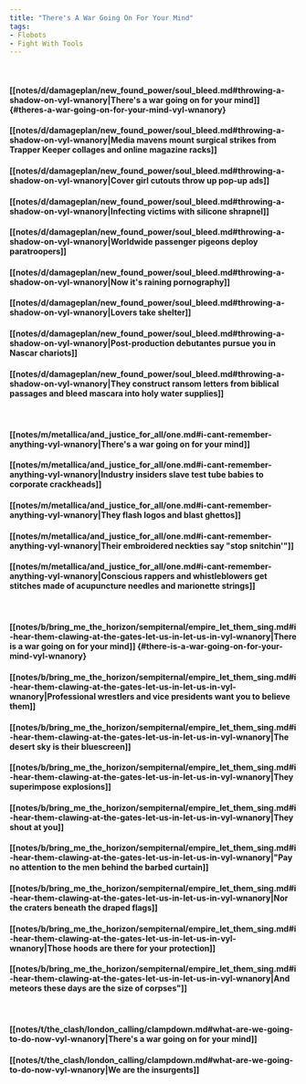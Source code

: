 ```yaml
---
title: "There's A War Going On For Your Mind"
tags:
- Flobots
- Fight With Tools
---
```

&nbsp;
#### [[notes/d/damageplan/new_found_power/soul_bleed.md#throwing-a-shadow-on-vyl-wnanory|There's a war going on for your mind]] {#theres-a-war-going-on-for-your-mind-vyl-wnanory}
#### [[notes/d/damageplan/new_found_power/soul_bleed.md#throwing-a-shadow-on-vyl-wnanory|Media mavens mount surgical strikes from Trapper Keeper collages and online magazine racks]]
#### [[notes/d/damageplan/new_found_power/soul_bleed.md#throwing-a-shadow-on-vyl-wnanory|Cover girl cutouts throw up pop-up ads]]
#### [[notes/d/damageplan/new_found_power/soul_bleed.md#throwing-a-shadow-on-vyl-wnanory|Infecting victims with silicone shrapnel]]
#### [[notes/d/damageplan/new_found_power/soul_bleed.md#throwing-a-shadow-on-vyl-wnanory|Worldwide passenger pigeons deploy paratroopers]]
#### [[notes/d/damageplan/new_found_power/soul_bleed.md#throwing-a-shadow-on-vyl-wnanory|Now it's raining pornography]]
#### [[notes/d/damageplan/new_found_power/soul_bleed.md#throwing-a-shadow-on-vyl-wnanory|Lovers take shelter]]
#### [[notes/d/damageplan/new_found_power/soul_bleed.md#throwing-a-shadow-on-vyl-wnanory|Post-production debutantes pursue you in Nascar chariots]]
#### [[notes/d/damageplan/new_found_power/soul_bleed.md#throwing-a-shadow-on-vyl-wnanory|They construct ransom letters from biblical passages and bleed mascara into holy water supplies]]
&nbsp;
#### [[notes/m/metallica/and_justice_for_all/one.md#i-cant-remember-anything-vyl-wnanory|There's a war going on for your mind]]
#### [[notes/m/metallica/and_justice_for_all/one.md#i-cant-remember-anything-vyl-wnanory|Industry insiders slave test tube babies to corporate crackheads]]
#### [[notes/m/metallica/and_justice_for_all/one.md#i-cant-remember-anything-vyl-wnanory|They flash logos and blast ghettos]]
#### [[notes/m/metallica/and_justice_for_all/one.md#i-cant-remember-anything-vyl-wnanory|Their embroidered neckties say "stop snitchin'"]]
#### [[notes/m/metallica/and_justice_for_all/one.md#i-cant-remember-anything-vyl-wnanory|Conscious rappers and whistleblowers get stitches made of acupuncture needles and marionette strings]]
&nbsp;
#### [[notes/b/bring_me_the_horizon/sempiternal/empire_let_them_sing.md#i-hear-them-clawing-at-the-gates-let-us-in-let-us-in-vyl-wnanory|There is a war going on for your mind]] {#there-is-a-war-going-on-for-your-mind-vyl-wnanory}
#### [[notes/b/bring_me_the_horizon/sempiternal/empire_let_them_sing.md#i-hear-them-clawing-at-the-gates-let-us-in-let-us-in-vyl-wnanory|Professional wrestlers and vice presidents want you to believe them]]
#### [[notes/b/bring_me_the_horizon/sempiternal/empire_let_them_sing.md#i-hear-them-clawing-at-the-gates-let-us-in-let-us-in-vyl-wnanory|The desert sky is their bluescreen]]
#### [[notes/b/bring_me_the_horizon/sempiternal/empire_let_them_sing.md#i-hear-them-clawing-at-the-gates-let-us-in-let-us-in-vyl-wnanory|They superimpose explosions]]
#### [[notes/b/bring_me_the_horizon/sempiternal/empire_let_them_sing.md#i-hear-them-clawing-at-the-gates-let-us-in-let-us-in-vyl-wnanory|They shout at you]]
#### [[notes/b/bring_me_the_horizon/sempiternal/empire_let_them_sing.md#i-hear-them-clawing-at-the-gates-let-us-in-let-us-in-vyl-wnanory|"Pay no attention to the men behind the barbed curtain]]
#### [[notes/b/bring_me_the_horizon/sempiternal/empire_let_them_sing.md#i-hear-them-clawing-at-the-gates-let-us-in-let-us-in-vyl-wnanory|Nor the craters beneath the draped flags]]
#### [[notes/b/bring_me_the_horizon/sempiternal/empire_let_them_sing.md#i-hear-them-clawing-at-the-gates-let-us-in-let-us-in-vyl-wnanory|Those hoods are there for your protection]]
#### [[notes/b/bring_me_the_horizon/sempiternal/empire_let_them_sing.md#i-hear-them-clawing-at-the-gates-let-us-in-let-us-in-vyl-wnanory|And meteors these days are the size of corpses"]]
&nbsp;
#### [[notes/t/the_clash/london_calling/clampdown.md#what-are-we-going-to-do-now-vyl-wnanory|There's a war going on for your mind]]
#### [[notes/t/the_clash/london_calling/clampdown.md#what-are-we-going-to-do-now-vyl-wnanory|We are the insurgents]]
